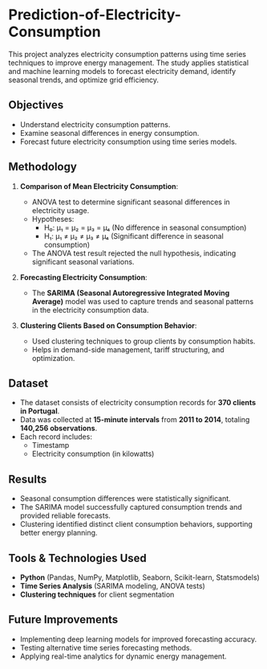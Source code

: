 # Prediction-of-Electricity-Consumption
This project analyzes electricity consumption patterns using time series techniques to improve energy management. The study applies statistical and machine learning models to forecast electricity demand, identify seasonal trends, and optimize grid efficiency.

## Objectives
- Understand electricity consumption patterns.
- Examine seasonal differences in energy consumption.
- Forecast future electricity consumption using time series models.

## Methodology
1. **Comparison of Mean Electricity Consumption**: 
   - ANOVA test to determine significant seasonal differences in electricity usage.
   - Hypotheses:
     - H₀: µ₁ = µ₂ = µ₃ = µ₄ (No difference in seasonal consumption)
     - H₁: µ₁ ≠ µ₂ ≠ µ₃ ≠ µ₄ (Significant difference in seasonal consumption)
   - The ANOVA test result rejected the null hypothesis, indicating significant seasonal variations.

2. **Forecasting Electricity Consumption**:
   - The **SARIMA (Seasonal Autoregressive Integrated Moving Average)** model was used to capture trends and seasonal patterns in the electricity consumption data.

3. **Clustering Clients Based on Consumption Behavior**:
   - Used clustering techniques to group clients by consumption habits.
   - Helps in demand-side management, tariff structuring, and optimization.

## Dataset
- The dataset consists of electricity consumption records for **370 clients in Portugal**.
- Data was collected at **15-minute intervals** from **2011 to 2014**, totaling **140,256 observations**.
- Each record includes:
  - Timestamp
  - Electricity consumption (in kilowatts)

## Results
- Seasonal consumption differences were statistically significant.
- The SARIMA model successfully captured consumption trends and provided reliable forecasts.
- Clustering identified distinct client consumption behaviors, supporting better energy planning.

## Tools & Technologies Used
- **Python** (Pandas, NumPy, Matplotlib, Seaborn, Scikit-learn, Statsmodels)
- **Time Series Analysis** (SARIMA modeling, ANOVA tests)
- **Clustering techniques** for client segmentation

## Future Improvements
- Implementing deep learning models for improved forecasting accuracy.
- Testing alternative time series forecasting methods.
- Applying real-time analytics for dynamic energy management.
